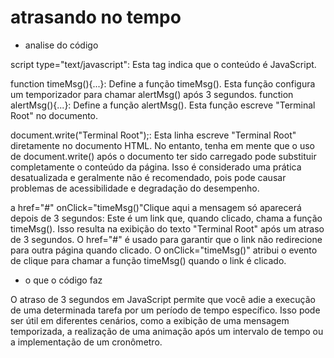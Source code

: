 # atrasando no tempo 
* analise do código

script type="text/javascript": Esta tag indica que o conteúdo é JavaScript.

function timeMsg(){...}: Define a função timeMsg(). Esta função configura um temporizador para chamar alertMsg() após 3 segundos.
function alertMsg(){...}: Define a função alertMsg(). Esta função escreve "Terminal Root" no documento.

document.write("Terminal Root");: Esta linha escreve "Terminal Root" diretamente no documento HTML. No entanto, tenha em mente que o uso de document.write() após o documento ter sido carregado pode substituir completamente o conteúdo da página. Isso é considerado uma prática desatualizada e geralmente não é recomendado, pois pode causar problemas de acessibilidade e degradação do desempenho.

a href="#" onClick="timeMsg()"Clique aqui a mensagem só aparecerá depois de 3 segundos: Este é um link  que, quando clicado, chama a função timeMsg(). Isso resulta na exibição do texto "Terminal Root" após um atraso de 3 segundos. O href="#" é usado para garantir que o link não redirecione para outra página quando clicado. O onClick="timeMsg()" atribui o evento de clique para chamar a função timeMsg() quando o link é clicado.
* o que o código faz

O atraso de 3 segundos em JavaScript permite que você adie a execução de uma determinada tarefa por um período de tempo específico. Isso pode ser útil em diferentes cenários, como a exibição de uma mensagem temporizada, a realização de uma animação após um intervalo de tempo ou a implementação de um cronômetro.